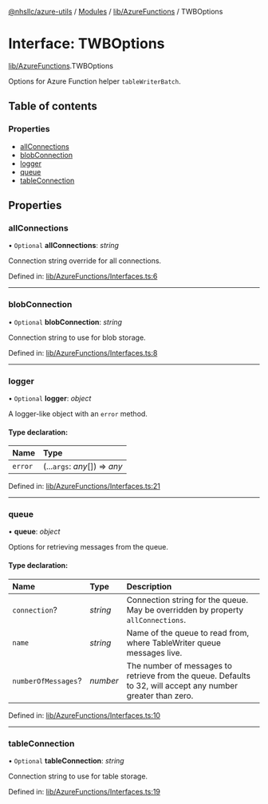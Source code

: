 [@nhsllc/azure-utils](../README.md) / [Modules](../modules.md) / [lib/AzureFunctions](../modules/lib_azurefunctions.md) / TWBOptions

# Interface: TWBOptions

[lib/AzureFunctions](../modules/lib_azurefunctions.md).TWBOptions

Options for Azure Function helper `tableWriterBatch`.

## Table of contents

### Properties

- [allConnections](lib_azurefunctions.twboptions.md#allconnections)
- [blobConnection](lib_azurefunctions.twboptions.md#blobconnection)
- [logger](lib_azurefunctions.twboptions.md#logger)
- [queue](lib_azurefunctions.twboptions.md#queue)
- [tableConnection](lib_azurefunctions.twboptions.md#tableconnection)

## Properties

### allConnections

• `Optional` **allConnections**: *string*

Connection string override for all connections.

Defined in: [lib/AzureFunctions/Interfaces.ts:6](https://github.com/nhsllc/azure-utils/blob/b48d4d0/lib/AzureFunctions/Interfaces.ts#L6)

___

### blobConnection

• `Optional` **blobConnection**: *string*

Connection string to use for blob storage.

Defined in: [lib/AzureFunctions/Interfaces.ts:8](https://github.com/nhsllc/azure-utils/blob/b48d4d0/lib/AzureFunctions/Interfaces.ts#L8)

___

### logger

• `Optional` **logger**: *object*

A logger-like object with an `error` method.

#### Type declaration:

Name | Type |
:------ | :------ |
`error` | (...`args`: *any*[]) => *any* |

Defined in: [lib/AzureFunctions/Interfaces.ts:21](https://github.com/nhsllc/azure-utils/blob/b48d4d0/lib/AzureFunctions/Interfaces.ts#L21)

___

### queue

• **queue**: *object*

Options for retrieving messages from the queue.

#### Type declaration:

Name | Type | Description |
:------ | :------ | :------ |
`connection`? | *string* | Connection string for the queue. May be overridden by property `allConnections`.   |
`name` | *string* | Name of the queue to read from, where TableWriter queue messages live.   |
`numberOfMessages`? | *number* | The number of messages to retrieve from the queue. Defaults to 32, will accept any number greater than zero.   |

Defined in: [lib/AzureFunctions/Interfaces.ts:10](https://github.com/nhsllc/azure-utils/blob/b48d4d0/lib/AzureFunctions/Interfaces.ts#L10)

___

### tableConnection

• `Optional` **tableConnection**: *string*

Connection string to use for table storage.

Defined in: [lib/AzureFunctions/Interfaces.ts:19](https://github.com/nhsllc/azure-utils/blob/b48d4d0/lib/AzureFunctions/Interfaces.ts#L19)
